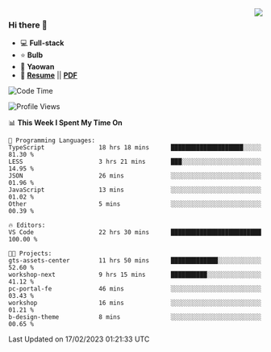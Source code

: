 <img align="right" src="https://github-readme-stats.vercel.app/api?username=LolipopJ&show_icons=true&count_private=true&hide_title=true&include_all_commits=true&theme=vue">

### Hi there 👋

- :computer: **Full-stack**
- :star: **Bulb**
- :pill: **Yaowan**
- :milky_way: [**Resume**](https://lolipopj.github.io/resume/) || [**PDF**](https://cdn.jsdelivr.net/gh/lolipopj/resume/export/resume-en.pdf)

<!--START_SECTION:waka-->
![Code Time](http://img.shields.io/badge/Code%20Time-964%20hrs%2047%20mins-blue)

![Profile Views](http://img.shields.io/badge/Profile%20Views-0-blue)

📊 **This Week I Spent My Time On** 

```text
💬 Programming Languages: 
TypeScript               18 hrs 18 mins      ████████████████████░░░░░   81.30 % 
LESS                     3 hrs 21 mins       ███░░░░░░░░░░░░░░░░░░░░░░   14.95 % 
JSON                     26 mins             ░░░░░░░░░░░░░░░░░░░░░░░░░   01.96 % 
JavaScript               13 mins             ░░░░░░░░░░░░░░░░░░░░░░░░░   01.02 % 
Other                    5 mins              ░░░░░░░░░░░░░░░░░░░░░░░░░   00.39 % 

🔥 Editors: 
VS Code                  22 hrs 30 mins      █████████████████████████   100.00 % 

🐱‍💻 Projects: 
gts-assets-center        11 hrs 50 mins      █████████████░░░░░░░░░░░░   52.60 % 
workshop-next            9 hrs 15 mins       ██████████░░░░░░░░░░░░░░░   41.12 % 
pc-portal-fe             46 mins             ░░░░░░░░░░░░░░░░░░░░░░░░░   03.43 % 
workshop                 16 mins             ░░░░░░░░░░░░░░░░░░░░░░░░░   01.21 % 
b-design-theme           8 mins              ░░░░░░░░░░░░░░░░░░░░░░░░░   00.65 % 

```


 Last Updated on 17/02/2023 01:21:33 UTC
<!--END_SECTION:waka-->
